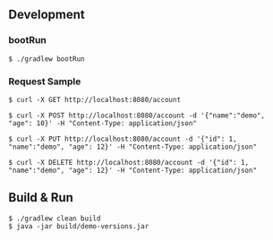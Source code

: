 ## Development
 
### bootRun
```$xslt
$ ./gradlew bootRun
```

### Request Sample
```
$ curl -X GET http://localhost:8080/account

$ curl -X POST http://localhost:8080/account -d '{"name":"demo", "age": 10}' -H "Content-Type: application/json"
   
$ curl -X PUT http://localhost:8080/account -d '{"id": 1, "name":"demo", "age": 12}' -H "Content-Type: application/json"
   
$ curl -X DELETE http://localhost:8080/account -d '{"id": 1, "name":"demo", "age": 12}' -H "Content-Type: application/json"
```


## Build & Run
```
$ ./gradlew clean build
$ java -jar build/demo-versions.jar
```